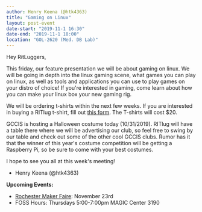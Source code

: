 ```yaml
---
author: Henry Keena (@htk4363)
title: "Gaming on Linux"
layout: post-event
date-start: "2019-11-1 16:30"
date-end: "2019-11-1 18:00"
location: "GOL-2620 (Med. DB Lab)"
---
```


Hey RitLuggers,

This friday, our feature presentation we will be about gaming on linux.
We will be going in depth into the linux gaming scene, what games you can play on linux, as well as tools and applications you can use to play games on your distro of choice!
If you're interested in gaming, come learn about how you can make your linux box your new gaming rig.

We will be ordering t-shirts within the next few weeks.
If you are interested in buying a RITlug t-shirt, fill out [this form](https://forms.gle/8zDpxyxFy9URTw71A).
The T-shirts will cost $20. 

GCCIS is hosting a Halloween costume today (10/31/2019).
RITlug will have a table there where we will be advertising our club, so feel free to swing by our table and check out some of the other cool GCCIS clubs.
Rumor has it that the winner of this year's costume competition will be getting a Raspberry Pi, so be sure to come with your best costumes. 

I hope to see you all at this week's meeting!

- Henry Keena (@htk4363)


**Upcoming Events:**

* [Rochester Maker Faire](https://rochester.makerfaire.com/): November 23rd
* FOSS Hours: Thursdays 5:00-7:00pm MAGIC Center 3190
